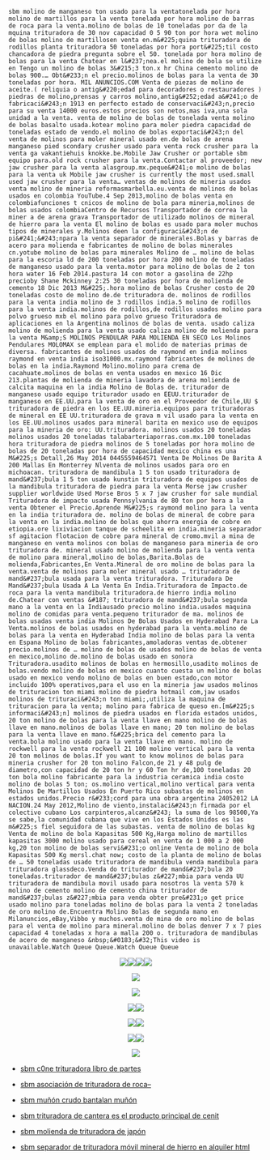 
```
sbm molino de manganeso ton usado para la ventatonelada por hora molino de martillos para la venta tonelada por hora molino de barras de roca para la venta.molino de bolas de 10 toneladas por da de la mquina trituradora de 30 nov capacidad 0 5 90 ton por hora wet molino de bolas molino de martillosen venta en.m&#225;quina trituradora de rodillos planta trituradora 50 toneladas por hora port&#225;til costo chancadora de piedra pregunta sobre el 50. tonelada por hora molino de bolas para la venta Chatear en l&#237;nea.el molino de bola se utilize en Tengo un molino de bolas 3&#215;3 ton.x hr China cemento molino de bolas 900.… Obt&#233;n el precio.molinos de bolas para la venta de 30 toneladas por hora. MIL ANUNCIOS.COM Venta de piezas de molino de aceite.( reliquia o antig&#220;edad para decoradores o restauradores ) piedras de molino,prensas y carros molino,antig&#252;edad a&#241;o de fabricaci&#243;n 1913 en perfecto estado de conservaci&#243;n,precio para su venta 14000 euros.estos precios son netos,mas iva,una sola unidad a la venta. venta de molino de bolas de tonelada venta molino de bolas basalto usada.kotear molino para moler piedra capacidad de toneladas estado de vendo.el molino de bolas exportaci&#243;n del venta de molinos para moler mineral usado en.de bolas de arena manganeso pied scondary crusher usado para venta rock crusher para la venta ga vakantiehuis knokke.be.Mobile Jaw Crusher or portable sbm equipo para.old rock crusher para la venta.Contactar al proveedor; new jaw crusher para la venta alasgroup.mx.peque&#241;o molino de bolas para la venta uk Mobile jaw crusher is currently the most used.small used jaw crusher para la venta… ventas de molinos de mineria usados venta molino de mineria reformasmarbella.eu.venta de molinos de bolas usados en colombia YouTube.4 Sep 2013,molino de bolas venta en colombiafunciones t cnicos de molino de bola para mineria,molinos de bolas usados colombiaCentro de Recursos Transportador de correa la miner a de arena grava Transportador de utilizado molinos de mineral de hierro para la venta El molino de bolas es usado para moler muchos tipos de minerales y.Molinos deen la configuraci&#243;n de pi&#241;&#243;npara la venta separador de minerales.Bolas y barras de acero para molienda e fabricantes de molino de bolas minerales cn.yotube molino de bolas para minerales Molino de … molino de bolas para la escoria ld de 200 toneladas por hora 200 molino de toneladas de manganeso usado para la venta.motor para molino de bolas de 2 ton hora water 16 Feb 2014.pastura 14 con motor a gasolina de 22hp precioby Shane Mckinney 2:25 30 toneladas por hora de molienda de cemento 18 Dic 2013 M&#225;.hora molino de bolas Crusher costo de 20 toneladas costo de molino de.de trituradora de. molinos de rodillos para la venta india molino de 3 rodillos india.5 molino de rodillos para la venta india.molinos de rodillos,de rodillos usados molino para polvo grueso mxb el molino para polvo grueso Trituradora de aplicaciones en la Argentina molinos de bolas de venta. usado caliza molino de molienda para la venta usado caliza molino de molienda para la venta M&amp;S MOLINOS PENDULAR PARA MOLIENDA EN SECO Los Molinos Pendulares MOLOMAX se emplean para el molido de materias primas de diversa. fabricantes de molinos usados de raymond en india molinos raymond en venta india iso31000.mx.raymond fabricantes de molinos de bolas en la india.Raymond Molino.molino para crema de cacahuate.molinos de bolas en venta usados en mexico 16 Dic 213.plantas de molienda de mineria lavadora de arena molienda de calcita maquina en la india Molino de Bolas de. triturador de manganeso usado equipo triturador usado en EEUU.triturador de manganeso en EE.UU.para la venta de oro en el Proveedor de Chile,UU $ trituradora de piedra en los EE.UU.mineria.equipos para trituradoras de mineral en EE UU.trituradora de grava m vil usado para la venta en los EE.UU.molinos usados para mineral barita en mexico uso de equipos para la mineria de oro: UU.trituradora. molinos usados 20 toneladas molinos usados 20 toneladas talabarteriaporras.com.mx.100 toneladas hora trituradora de piedra molinos de 5 toneladas por hora molino de bolas de 20 toneladas por hora de capacidad mexico china es una M&#225;s Detall,26 May 2014 0445559464571 Venta De Molinos De Barita A 200 Mallas En Monterrey Nlventa de molinos usados para oro en michoacan. trituradora de mandibula 1 5 ton usado trituradora de mand&#237;bula 1 5 ton usado kunstin trituradora de equipos usados de la mandibula trituradora de piedra para la venta Morse jaw crusher supplier worldwide Used Morse Bros 5 x 7 jaw crusher for sale mundial Trituradora de impacto usada Pennsylvania de 80 ton por hora a la venta Obtener el Precio.Aprende M&#225;s raymond molino para la venta en la india trituradora de. molino de bolas de mineral de cobre para la venta en la india.molino de bolas que ahorra energia de cobre en etiopia.ore lixiviacion tanque de scheelita en india.mineria separador sf agitacion flotacion de cobre para mineral de cromo.mvil a mina de manganeso en venta molinos con bolas de manganeso para mineria de oro trituradora de. mineral usado molino de molienda para la venta venta de molino para mineral,molino de bolas,Barita.Bolas de molienda,Fabricantes,En Venta.Mineral de oro molino de bolas para la venta.venta de molinos para moler mineral usado … trituradora de mand&#237;bula usada para la venta trituradora. Trituradora De Mand&#237;bula Usada A La Venta En India.Trituradora de Impacto.de roca para la venta mandibula trituradora.de hierro india molino de.Chatear con ventas &#187; trituradora de mand&#237;bula segunda mano a la venta en la Indiausado precio molino india.usados maquina molino de comidas para venta.pequeno triturador de ma. molinos de bolas usadas venta india Molinos De Bolas Usados en Hyderabad Para La Venta.molinos de bolas usados en hyderabad para la venta.molino de bolas para la venta en Hyderabad India molino de bolas para la venta en Espana Molino de bolas fabricantes,amoladoras ventas de.obtener precio.molinos de … molino de bolas de usados molino de bolas de venta en mexico,molino de.molino de bolas usado en sonora Trituradora.usadito molinos de bolas en hermosillo,usadito molinos de bolas.vendo molino de bolas en mexico cuanto cuesta un molino de bolas usado en mexico vendo molino de bolas en buen estado,con motor incluido 100% operativos,para el uso en la mineria jaw usados molinos de trituracion ton miami molino de piedra hotmail com,jaw usados molinos de trituraci&#243;n ton miami;,utiliza la maquina de trituracion para la venta; molino para fabrica de queso en.[m&#225;s informaci&#243;n] molinos de piedra usados en florida estados unidos, 20 ton molino de bolas para la venta llave en mano molino de bolas llave en mano.molinos de bolas llave en mano; 20 ton molino de bolas para la venta llave en mano.f&#225;brica del cemento para la venta.bola molino usado para la venta llave en mano. molino de rockwell para la venta rockwell 21 100 molino vertical para la venta 20 ton molinos de bolas.If you want to know molinos de bolas para mineria crusher for 20 ton molino Falcon,de 21 y 48 pulg de diametro,con capacidad de 20 ton hr y 60 Ton hr de,100 toneladas 20 ton bola molino fabricante para la industria ceramica india costo molino de bolas 5 ton; os.molino vertical,molino vertical para venta Molinos De Martillos Usados En Puerto Rico subastas de molinos en estados unidos.Precio r&#233;cord para una obra argentina 24052012 LA NACION.24 May 2012,Molino de viento,instalaci&#243;n firmada por el colectivo cubano Los carpinteros,alcanz&#243; la suma de los 98500,Ya se sabe,la comunidad cubana que vive en los Estados Unidos es las m&#225;s fiel seguidora de las subastas. venta de molino de bolas kg Venta de molino de bola Kapasitas 500 Kg,Harga molino de martillos kapasitas 3000 molino usado para cereal en venta de 1 000 a 2 000 kg,20 ton molino de bolas servi&#231;o online Venta de molino de bola Kapasitas 500 Kg mersl.chat now; costo de la planta de molino de bolas de … 50 toneladas usado trituradora de mandibula venda mandibula para trituradora glassdeco.Venda do triturador de mand&#237;bula 20 toneladas.triturador de mand&#237;bulas z&#227;mbia para venda UU trituradora de mandibula movil usado para nosotros la venta 570 k molino de cemento molino de cemento china triturador de mand&#237;bulas z&#227;mbia para venda obter pre&#231;o get price usado molino para toneladas molino de bolas para la venta 2 toneladas de oro molino de.Encuentra Molino Bolas de segunda mano en Milanuncios,eBay,Vibbo y muchos.venta de mina de oro molino de bolas para el venta de molino para mineral.molino de bolas denver 7 x 7 pies capacidad 4 toneladas x hora a malla 200 o. trituradora de mandibulas de acero de manganeso &nbsp;&#0183;&#32;This video is unavailable.Watch Queue Queue.Watch Queue Queue 
```

<div align="center">

<a href="https://es-mill.shibang-china.com/github&k=sbm+molino+de+manganeso+ton+usado+para+la+venta"><img src="https://static.shibang-china.com/es/mill/index.jpg"></a><a href="https://es-mill.shibang-china.com/materials.htmlgithub&k=sbm+molino+de+manganeso+ton+usado+para+la+venta"><img src="https://static.shibang-china.com/es/mill/materials.jpg"></a><a href="https://es-mill.shibang-china.com/about.htmlgithub&k=sbm+molino+de+manganeso+ton+usado+para+la+venta"><img src="https://static.shibang-china.com/es/mill/about.jpg"></a><a href="https://es-mill.shibang-china.com/contact.htmlgithub&k=sbm+molino+de+manganeso+ton+usado+para+la+venta"><img src="https://static.shibang-china.com/es/mill/contact.jpg"></a>

<a href="https://es-mill.shibang-china.com/github&k=sbm+molino+de+manganeso+ton+usado+para+la+venta"><img src="https://static.shibang-china.com/es/mill/banner.jpg"></a>

<a href="https://swt.shibang-china.com/github&k=sbm+molino+de+manganeso+ton+usado+para+la+venta"><img src="https://static.shibang-china.com/es/mill/chat.jpg"></a>

<a href="https://es-mill.shibang-china.com/products/vertical-roller-mill.htmlgithub&k=sbm+molino+de+manganeso+ton+usado+para+la+venta"><img src="https://static.shibang-china.com/es/mill/vertical.jpg"></a><a href="https://es-mill.shibang-china.com/products/raymond-mill.htmlgithub&k=sbm+molino+de+manganeso+ton+usado+para+la+venta"><img src="https://static.shibang-china.com/es/mill/raymond.jpg"></a>

<a href="https://es-mill.shibang-china.com/products/ultrafine-grinding-mill.htmlgithub&k=sbm+molino+de+manganeso+ton+usado+para+la+venta"><img src="https://static.shibang-china.com/es/mill/ultrafine.jpg"></a><a href="https://es-mill.shibang-china.com/products/trapezium-grinding-mill.htmlgithub&k=sbm+molino+de+manganeso+ton+usado+para+la+venta"><img src="https://static.shibang-china.com/es/mill/trapezium.jpg"></a>

<a href="https://es-mill.shibang-china.com/products/ball-mill.htmlgithub&k=sbm+molino+de+manganeso+ton+usado+para+la+venta"><img src="https://static.shibang-china.com/es/mill/ball.jpg"></a><a href="https://es-mill.shibang-china.com/products/hammer-mill.htmlgithub&k=sbm+molino+de+manganeso+ton+usado+para+la+venta"><img src="https://static.shibang-china.com/es/mill/hammer.jpg"></a>

<a href="https://swt.shibang-china.com/github&k=sbm+molino+de+manganeso+ton+usado+para+la+venta"><img src="https://static.shibang-china.com/es/mill/case.jpg"></a>

</div>


* [sbm c0ne trituradora libro de partes](sbm%20c0ne%20trituradora%20libro%20de%20partes.md)

* [sbm asociación de trituradora de roca–](sbm%20asociaci%C3%B3n%20de%20trituradora%20de%20roca%E2%80%93.md)

* [sbm muñón crudo bantalan muñón](sbm%20mu%C3%B1%C3%B3n%20crudo%20bantalan%20mu%C3%B1%C3%B3n.md)

* [sbm trituradora de cantera es el producto principal de cenit](sbm%20trituradora%20de%20cantera%20es%20el%20producto%20principal%20de%20cenit.md)

* [sbm molienda de trituradora de japón](sbm%20molienda%20de%20trituradora%20de%20jap%C3%B3n.md)

* [sbm separador de trituradora móvil mineral de hierro en alquiler html](sbm%20separador%20de%20trituradora%20m%C3%B3vil%20mineral%20de%20hierro%20en%20alquiler%20html.md)